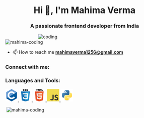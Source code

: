 <h1 align="center">Hi 👋, I'm Mahima Verma</h1>
<h3 align="center">A passionate frontend developer from India</h3>

<img align="right" alt="coding" width="400" src="[https://www.google.com/url?sa=i&url=https%3A%2F%2Fgithub.com%2Fmelinachenani&psig=AOvVaw19-vcQJWRQQ7THvE48IKeG&ust=1720953718142000&source=images&cd=vfe&opi=89978449&ved=0CBMQjRxqFwoTCOD4nq_qo4cDFQAAAAAdAAAAABAE](https://www.google.com/url?sa=i&url=https%3A%2F%2Fgithub.com%2Fmelinachenani&psig=AOvVaw19-vcQJWRQQ7THvE48IKeG&ust=1720953718142000&source=images&cd=vfe&opi=89978449&ved=0CBMQjRxqFwoTCOD4nq_qo4cDFQAAAAAdAAAAABAE)">

<p align="left"> <img src="https://komarev.com/ghpvc/?username=mahima-coding&label=Profile%20views&color=0e75b6&style=flat" alt="mahima-coding" /> </p>

- 📫 How to reach me **mahimaverma1256@gmail.com**

<h3 align="left">Connect with me:</h3>
<p align="left">
</p>

<h3 align="left">Languages and Tools:</h3>
<p align="left"> <a href="https://www.cprogramming.com/" target="_blank" rel="noreferrer"> <img src="https://raw.githubusercontent.com/devicons/devicon/master/icons/c/c-original.svg" alt="c" width="40" height="40"/> </a> <a href="https://www.w3schools.com/css/" target="_blank" rel="noreferrer"> <img src="https://raw.githubusercontent.com/devicons/devicon/master/icons/css3/css3-original-wordmark.svg" alt="css3" width="40" height="40"/> </a> <a href="https://www.w3.org/html/" target="_blank" rel="noreferrer"> <img src="https://raw.githubusercontent.com/devicons/devicon/master/icons/html5/html5-original-wordmark.svg" alt="html5" width="40" height="40"/> </a> <a href="https://developer.mozilla.org/en-US/docs/Web/JavaScript" target="_blank" rel="noreferrer"> <img src="https://raw.githubusercontent.com/devicons/devicon/master/icons/javascript/javascript-original.svg" alt="javascript" width="40" height="40"/> </a> <a href="https://www.python.org" target="_blank" rel="noreferrer"> <img src="https://raw.githubusercontent.com/devicons/devicon/master/icons/python/python-original.svg" alt="python" width="40" height="40"/> </a> </p>

<p>&nbsp;<img align="center" src="https://github-readme-stats.vercel.app/api?username=mahima-coding&show_icons=true&locale=en" alt="mahima-coding" /></p>
